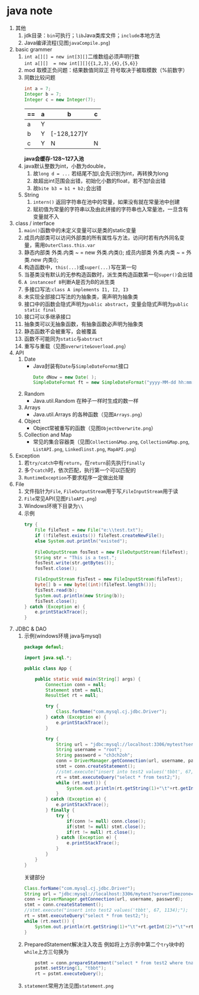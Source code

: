 # java note
1. 其他
    1. jdk目录：`bin`可执行；`lib`Java类库文件；`include`本地方法
    2. Java编译流程(见图`javaCompile.png`)
2. basic grammer
    1. `int a[][] = new int[3][]`二维数组必须声明行数<br>`int a[][]  = new int[][]{{1,2,3},{4},{5,6}}`
    2. mod 取模正负问题：结果数值同双正 符号取决于被取模数（%前数字）
    3. 同数比较问题
        ```java
        int a = 7;
        Integer b = 7;
        Integer c = new Integer(7);
        ```
        |==|a|b|c|
        |-|-|-|-|
        |a|Y|||
        |b|Y|[-128,127]Y||
        |c|Y|N|N|
        **java会缓存-128~127入池**
    4. java默认整数为int，小数为double，
        1. 故`long d = ...` 若结尾不加l,会先识别为int，再转换为long
        2. 故超出int范围会出错，初始化小数的float，若不加f会出错
        3. 故`bite b3 = b1 + b2;`会出错
    5. String
        1. `intern()` 返回字符串在池中的常量，如果没有就在常量池中创建
        2. 赋初值为常量的字符串以及由此拼接的字符串也入常量池，一旦含有变量就不入
3. class / interface
    1. `main()`函数中的未定义变量可以是类的static变量
    2. 成员内部类可以访问外部类的所有属性与方法，访问时若有内外同名变量，需用`OuterClass.this.var`
    3. 静态内部类 外类.内类 ~ = new 外类.内类();
       成员内部类 外类.内类 ~ = 外类.new 内类();
    4. 构造函数中，`this(...)`或`super(...)`写在第一句
    5. 当基类没有默认的无参构造函数时，派生类构造函数第一句`super()`会出错
    6. `A instanceof B`判断A是否为B的派生类
    7. 多接口写法:`class A implements I1, I2, I3`
    8. 未实现全部接口写法的为抽象类，需声明为抽象类
    9. 接口中的函数会隐式声明为`public abstract`，变量会隐式声明为`public static final`
    10. 接口可以多继承接口
    11. 抽象类可以无抽象函数，有抽象函数必声明为抽象类
    12. 静态函数不会被重写，会被覆盖
    13. 函数不可能同为`static`与`abstract`
    14. 重写与重载（见图`overwrite&overload.png`）
4. API
    1. Date
        - Java封装有`Date`与`SimpleDateFormat`接口
            ```java
            Date dNow = new Date( );
            SimpleDateFormat ft = new SimpleDateFormat("yyyy-MM-dd hh:mm:ss");
            ```
    2. Random
        - Java.util.Random 在种子一样时生成的数一样
    3. Arrays
        - Java.util.Arrays 的各种函数（见图`Arrays.png`）
    4. Object
        - Object常被重写的函数（见图`ObjectOverwrite.png`）
    5. Collection and Map
        - 常见的集合容器类（见图`Collection&Map.png`, `Collection&Map.png`, `ListAPI.png`, `Linkedlinst.png`, `MapAPI.png`）
5. Exception
    1. 若`try/catch`中有`return`，在`return`前先执行`finally`
    2. 多个`catch`时，依次匹配，执行第一个可以匹配的
    3. `RuntimeException`不要求程序一定做出处理
6. File
    1. 文件指针为`File`, `FileOutputStream`用于写,`FileInputStream`用于读
    2. `File`常见API(见图`FileAPI.png`)
    3. Windows环境下目录为`\\`
    4. 示例
        ```java
        try {
            File fileTest = new File("e:\\test.txt");
            if (!fileTest.exists()) fileTest.createNewFile();
            else System.out.println("existed");
            
            FileOutputStream fosTest = new FileOutputStream(fileTest);
            String str = "This is a test.";
            fosTest.write(str.getBytes());
            fosTest.close();

            FileInputStream fisTest = new FileInputStream(fileTest);
            byte[] b = new byte[(int)(fileTest.length())];
            fisTest.read(b);
            System.out.println(new String(b));
            fisTest.close();
        } catch (Exception e) {
            e.printStackTrace();
        }
        ```
7. JDBC & DAO
    1. 示例(windows环境 java与mysql)
        ```java
        package defaul;

        import java.sql.*;

        public class App {
        
        	public static void main(String[] args) {
        		Connection conn = null;
        		Statement stmt = null;
        		ResultSet rt = null;

        		try {
        			Class.forName("com.mysql.cj.jdbc.Driver");
        		} catch (Exception e) {
        			e.printStackTrace();
        		}

        		try {
        			String url = "jdbc:mysql://localhost:3306/mytest?serverTimezone=UTC&useUnicode=true&characterEncoding=utf-8";
        			String username = "root";
        			String password = "ch3ch2oh";
        			conn = DriverManager.getConnection(url, username, password);
        			stmt = conn.createStatement();
        			//stmt.execute("insert into test2 values('tbbt', 67, 1134);");
        			rt = stmt.executeQuery("select * from test2;");
        			while (rt.next()) {
        				System.out.println(rt.getString(1)+"\t"+rt.getInt(2)+"\t"+rt.getInt(3));
        			}
        		} catch (Exception e) {
        			e.printStackTrace();
        		} finally {
        			try {
        				if(conn != null) conn.close();
        				if(stmt != null) stmt.close();
        				if(rt != null) rt.close();
        			} catch (Exception e) {
        				e.printStackTrace();
        			}
        		}
        	}
        }

        ```
        关键部分
        ```java
        Class.forName("com.mysql.cj.jdbc.Driver");
        String url = "jdbc:mysql://localhost:3306/mytest?serverTimezone=UTC&useUnicode=true&characterEncoding=utf-8";
        conn = DriverManager.getConnection(url, username, password);
        stmt = conn.createStatement();
        //stmt.execute("insert into test2 values('tbbt', 67, 1134);");
        rt = stmt.executeQuery("select * from test2;");
        while (rt.next()) {
        	System.out.println(rt.getString(1)+"\t"+rt.getInt(2)+"\t"+rt.getInt(3));
        }
        ```
    2. PreparedStatement解决注入攻击
        例如将上方示例中第二个`try`块中的`while`上方三句换为
        ```java
            pstmt = conn.prepareStatement("select * from test2 where tname like ?;");
			pstmt.setString(1, "tbbt");
			rt = pstmt.executeQuery();
        ```
    3. `statement`常用方法见图`statement.png`